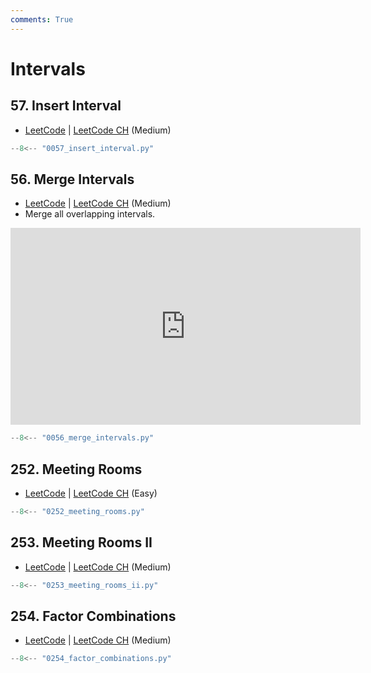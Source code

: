 ```yaml
---
comments: True
---
```


# Intervals

## 57. Insert Interval

-   [LeetCode](https://leetcode.com/problems/insert-interval/) | [LeetCode CH](https://leetcode.cn/problems/insert-interval/) (Medium)

```python
--8<-- "0057_insert_interval.py"
```

## 56. Merge Intervals

-   [LeetCode](https://leetcode.com/problems/merge-intervals/) | [LeetCode CH](https://leetcode.cn/problems/merge-intervals/) (Medium)
-   Merge all overlapping intervals.

<iframe width="560" height="315" src="https://www.youtube.com/embed/44H3cEC2fFM?si=J-Jr_Fg2eDse3-de" title="YouTube video player" frameborder="0" allow="accelerometer; autoplay; clipboard-write; encrypted-media; gyroscope; picture-in-picture; web-share" referrerpolicy="strict-origin-when-cross-origin" allowfullscreen></iframe>

```python
--8<-- "0056_merge_intervals.py"
```

## 252. Meeting Rooms

-   [LeetCode](https://leetcode.com/problems/meeting-rooms/) | [LeetCode CH](https://leetcode.cn/problems/meeting-rooms/) (Easy)

```python
--8<-- "0252_meeting_rooms.py"
```

## 253. Meeting Rooms II

-   [LeetCode](https://leetcode.com/problems/meeting-rooms-ii/) | [LeetCode CH](https://leetcode.cn/problems/meeting-rooms-ii/) (Medium)

```python
--8<-- "0253_meeting_rooms_ii.py"
```

## 254. Factor Combinations

-   [LeetCode](https://leetcode.com/problems/factor-combinations/) | [LeetCode CH](https://leetcode.cn/problems/factor-combinations/) (Medium)

```python
--8<-- "0254_factor_combinations.py"
```
